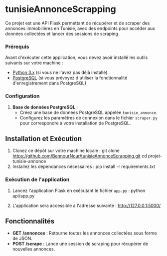 # tunisieAnnonceScrapping
Ce projet est une API Flask permettant de récupérer et de scraper des annonces immobilières en Tunisie, avec des endpoints pour accéder aux données collectées et lancer des sessions de scraping
### Prérequis
Avant d'exécuter cette application, vous devez avoir installé les outils suivants sur votre machine :
- [Python 3.x](https://www.python.org/downloads/) (si vous ne l'avez pas déjà installé)
- [PostgreSQL](https://www.postgresql.org/download/) (si vous prévoyez d'utiliser la fonctionnalité d'enregistrement dans PostgreSQL)
### Configuration

1. **Base de données PostgreSQL** :
   - Créez une base de données PostgreSQL appelée `tunisie_annonce`.
   - Configurez les paramètres de connexion dans le fichier `scraper.py` pour correspondre à votre installation de PostgreSQL.

## Installation et Exécution
1. Clonez ce dépôt sur votre machine locale :
    git clone https://github.com/BennourNour/tunisieAnnonceScrapping.git
    cd projet-tunisie-annonce
2. Installez les dépendances nécessaires :
    pip install -r requirements.txt
### Exécution de l'application

1. Lancez l'application Flask en exécutant le fichier `app.py` :
    python api/app.py

2. L'application sera accessible à l'adresse suivante :
    http://127.0.0.1:5000/

## Fonctionnalités

- **GET /annonces** : Retourne toutes les annonces collectées sous forme de JSON.
- **POST /scrape** : Lance une session de scraping pour récupérer de nouvelles annonces.
  
